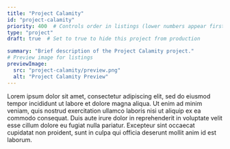 ```yaml
---
title: "Project Calamity"
id: "project-calamity"
priority: 400  # Controls order in listings (lower numbers appear first)
type: "project"
draft: true  # Set to true to hide this project from production

summary: "Brief description of the Project Calamity project."
# Preview image for listings
previewImage:
  src: "project-calamity/preview.png"
  alt: "Project Calamity Preview"
---
```


Lorem ipsum dolor sit amet, consectetur adipiscing elit, sed do eiusmod tempor incididunt ut labore et dolore magna aliqua. Ut enim ad minim veniam, quis nostrud exercitation ullamco laboris nisi ut aliquip ex ea commodo consequat. Duis aute irure dolor in reprehenderit in voluptate velit esse cillum dolore eu fugiat nulla pariatur. Excepteur sint occaecat cupidatat non proident, sunt in culpa qui officia deserunt mollit anim id est laborum.